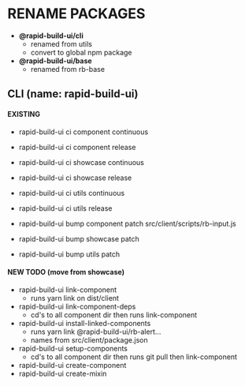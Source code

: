 # RENAME PACKAGES

* **@rapid-build-ui/cli**
	* renamed from utils
	* convert to global npm package
* **@rapid-build-ui/base**
	* renamed from rb-base

## CLI (name: rapid-build-ui)

#### EXISTING
* rapid-build-ui ci component continuous
* rapid-build-ui ci component release
* rapid-build-ui ci showcase  continuous
* rapid-build-ui ci showcase  release
* rapid-build-ui ci utils     continuous
* rapid-build-ui ci utils     release

* rapid-build-ui bump component patch src/client/scripts/rb-input.js
* rapid-build-ui bump showcase  patch
* rapid-build-ui bump utils     patch

#### NEW TODO (move from showcase)
* rapid-build-ui link-component
	* runs yarn link on dist/client
* rapid-build-ui link-component-deps
	* cd's to all component dir then runs link-component
* rapid-build-ui install-linked-components
	* runs yarn link @rapid-build-ui/rb-alert...
	* names from src/client/package.json
* rapid-build-ui setup-components
	* cd's to all component dir then runs git pull then link-component
* rapid-build-ui create-component
* rapid-build-ui create-mixin